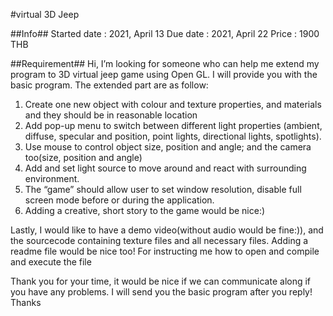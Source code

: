 
#virtual 3D Jeep

##Info##
Started date : 2021, April 13
Due date     : 2021, April 22
Price        : 1900 THB

##Requirement##
Hi, I’m looking for someone who can help me extend my program to 3D virtual jeep game using Open GL.
I will provide you with the basic program. The extended part are as follow:
1) Create one new object with colour and texture properties, and materials and they should be in reasonable location
2) Add pop-up menu to switch between different light properties (ambient,
diffuse, specular and position, point lights, directional lights, spotlights).
3) Use mouse to control object size, position and angle; and the camera too(size, position and angle)
4) Add and set light source to move around and react with surrounding environment.
5) The “game” should allow user to set window resolution, disable full screen
mode before or during the application.
6) Adding a creative, short story to the game would be nice:)

Lastly, I would like to have a demo video(without audio would be fine:)), and the sourcecode containing texture files and all necessary files. Adding a readme file would be nice too! For instructing me how to open and compile and execute the file

Thank you for your time, it would be nice if we can communicate along if you have any problems. I will send you the basic program after you reply! Thanks